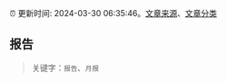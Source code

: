 :alarm_clock: 更新时间: 2024-03-30 06:35:46。[文章来源](/README.md)、[文章分类](/TAGS.md)

## 报告


> 关键字：`报告`、`月报`



